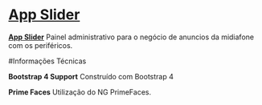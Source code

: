 # [App Slider](https://appslider.midiafone.com/)

**[App Slider](https://appslider.midiafone.com/)** Painel administrativo para o negócio de anuncios da midiafone com os periféricos.

#Informações Técnicas

**Bootstrap 4 Support**
Construído com Bootstrap 4

**Prime Faces**
Utilização do NG PrimeFaces.

